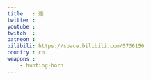 ```yaml
---
title   : 遥
twitter :
youtube :
twitch  :
patreon :
bilibili: https://space.bilibili.com/5736156
country : cn
weapons :
    - hunting-horn
---
```

